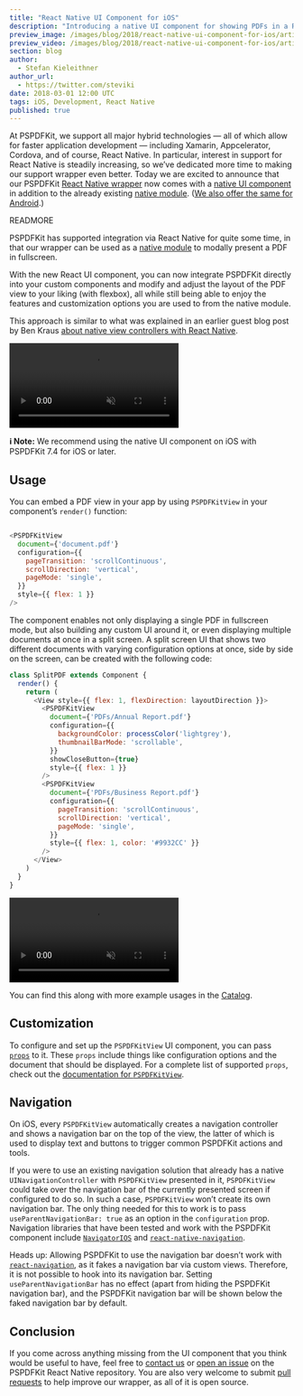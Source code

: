 ```yaml
---
title: "React Native UI Component for iOS"
description: "Introducing a native UI component for showing PDFs in a React Native app with PSPDFKit."
preview_image: /images/blog/2018/react-native-ui-component-for-ios/article-header.png
preview_video: /images/blog/2018/react-native-ui-component-for-ios/article-video.mp4
section: blog
author:
  - Stefan Kieleithner
author_url:
  - https://twitter.com/steviki
date: 2018-03-01 12:00 UTC
tags: iOS, Development, React Native
published: true
---
```


At PSPDFKit, we support all major hybrid technologies — all of which allow for faster application development — including Xamarin, Appcelerator, Cordova, and of course, React Native. In particular, interest in support for React Native is steadily increasing, so we’ve dedicated more time to making our support wrapper even better. Today we are excited to announce that our PSPDFKit [React Native wrapper] now comes with a [native UI component] in addition to the already existing [native module]. ([We also offer the same for Android](/blog/2018/react-native-ui-component-for-android/).)

READMORE

PSPDFKit has supported integration via React Native for quite some time, in that our wrapper can be used as a [native module] to modally present a PDF in fullscreen.

With the new React UI component, you can now integrate PSPDFKit directly into your custom components and modify and adjust the layout of the PDF view to your liking (with flexbox), all while still being able to enjoy the features and customization options you are used to from the native module.

This approach is similar to what was explained in an earlier guest blog post by Ben Kraus [about native view controllers with React Native][PSPDFKit React Native ViewControllers Blog Post].

<video src="/images/blog/2018/react-native-ui-component-for-ios/ui-component.mp4" loop muted playsinline data-controller="video" data-video-autoplay="true"></video>

**ℹ️ Note:** We recommend using the native UI component on iOS with PSPDFKit 7.4 for iOS or later.

## Usage

You can embed a PDF view in your app by using `PSPDFKitView` in your component’s `render()` function:

```javascript

<PSPDFKitView
  document={'document.pdf'}
  configuration={{
    pageTransition: 'scrollContinuous',
    scrollDirection: 'vertical',
    pageMode: 'single',
  }}
  style={{ flex: 1 }}
/>
```

The component enables not only displaying a single PDF in fullscreen mode, but also building any custom UI around it, or even displaying multiple documents at once in a split screen. A split screen UI that shows two different documents with varying configuration options at once, side by side on the screen, can be created with the following code:

```javascript
class SplitPDF extends Component {
  render() {
    return (
      <View style={{ flex: 1, flexDirection: layoutDirection }}>
        <PSPDFKitView
          document={'PDFs/Annual Report.pdf'}
          configuration={{
            backgroundColor: processColor('lightgrey'),
            thumbnailBarMode: 'scrollable',
          }}
          showCloseButton={true}
          style={{ flex: 1 }}
        />
        <PSPDFKitView
          document={'PDFs/Business Report.pdf'}
          configuration={{
            pageTransition: 'scrollContinuous',
            scrollDirection: 'vertical',
            pageMode: 'single',
          }}
          style={{ flex: 1, color: '#9932CC' }}
        />
      </View>
    )
  }
}
 ```

<video src="/images/blog/2018/react-native-ui-component-for-ios/split-screen.mp4" loop muted playsinline data-controller="video" data-video-autoplay="true"></video>

You can find this along with more example usages in the [Catalog][React Native Catalog].

## Customization

To configure and set up the `PSPDFKitView` UI component, you can pass [`props`][React Native Props] to it. These `props` include things like configuration options and the document that should be displayed. For a complete list of supported `props`, check out the [documentation for `PSPDFKitView`][PSPDFKitView source code].

## Navigation

On iOS, every `PSPDFKitView` automatically creates a navigation controller and shows a navigation bar on the top of the view, the latter of which is used to display text and buttons to trigger common PSPDFKit actions and tools.

If you were to use an existing navigation solution that already has a native `UINavigationController` with `PSPDFKitView` presented in it, `PSPDFKitView` could take over the navigation bar of the currently presented screen if configured to do so. In such a case, `PSPDFKitView` won’t create its own navigation bar. The only thing needed for this to work is to pass `useParentNavigationBar: true` as an option in the `configuration` prop. Navigation libraries that have been tested and work with the PSPDFKit component include [`NavigatorIOS`] and [`react-native-navigation`].

Heads up: Allowing PSPDFKit to use the navigation bar doesn’t work with [`react-navigation`], as it fakes a navigation bar via custom views. Therefore, it is not possible to hook into its navigation bar. Setting `useParentNavigationBar` has no effect (apart from hiding the PSPDFKit navigation bar), and the PSPDFKit navigation bar will be shown below the faked navigation bar by default.

## Conclusion

If you come across anything missing from the UI component that you think would be useful to have, feel free to [contact us][Support] or [open an issue][RN wrapper issues] on the PSPDFKit React Native repository. You are also very welcome to submit [pull requests][RN wrapper Pull Request] to help improve our wrapper, as all of it is open source.

[React Native wrapper]: https://github.com/PSPDFKit/react-native
[native module]: https://facebook.github.io/react-native/docs/native-modules-ios.html
[native UI component]: https://facebook.github.io/react-native/docs/native-components-ios.html
[React Native Catalog]: https://github.com/PSPDFKit/react-native/tree/master/samples/Catalog
[PSPDFKit React Native Introduction Blog Post]: /blog/2016/react-native-module/
[PSPDFKit React Native ViewControllers Blog Post]: /blog/2017/native-view-controllers-and-react-native/
[React Native Props]: https://facebook.github.io/react-native/docs/props.html
[PSPDFKitView source code]: https://github.com/PSPDFKit/react-native/blob/master/index.js
[`NavigatorIOS`]: https://facebook.github.io/react-native/docs/navigatorios.html
[`react-native-navigation`]: https://github.com/wix/react-native-navigation
[`react-navigation`]: https://github.com/react-navigation/react-navigation
[`native-navigation`]: https://github.com/airbnb/native-navigation
[Support]: /support/request
[RN wrapper issues]: https://github.com/PSPDFKit/react-native/issues
[RN wrapper Pull Request]: https://github.com/PSPDFKit/react-native/pulls
